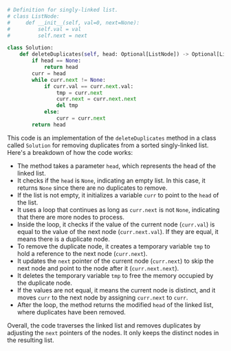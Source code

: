 ```python
# Definition for singly-linked list.
# class ListNode:
#     def __init__(self, val=0, next=None):
#         self.val = val
#         self.next = next

class Solution:
    def deleteDuplicates(self, head: Optional[ListNode]) -> Optional[ListNode]:
        if head == None:
            return head
        curr = head
        while curr.next != None:
            if curr.val == curr.next.val:
                tmp = curr.next
                curr.next = curr.next.next
                del tmp
            else:
                curr = curr.next
        return head
```

This code is an implementation of the `deleteDuplicates` method in a class called `Solution` for removing duplicates from a sorted singly-linked list. Here's a breakdown of how the code works:

- The method takes a parameter `head`, which represents the head of the linked list.
- It checks if the `head` is `None`, indicating an empty list. In this case, it returns `None` since there are no duplicates to remove.
- If the list is not empty, it initializes a variable `curr` to point to the `head` of the list.
- It uses a loop that continues as long as `curr.next` is not `None`, indicating that there are more nodes to process.
- Inside the loop, it checks if the value of the current node (`curr.val`) is equal to the value of the next node (`curr.next.val`). If they are equal, it means there is a duplicate node.
- To remove the duplicate node, it creates a temporary variable `tmp` to hold a reference to the next node (`curr.next`).
- It updates the `next` pointer of the current node (`curr.next`) to skip the next node and point to the node after it (`curr.next.next`).
- It deletes the temporary variable `tmp` to free the memory occupied by the duplicate node.
- If the values are not equal, it means the current node is distinct, and it moves `curr` to the next node by assigning `curr.next` to `curr`.
- After the loop, the method returns the modified `head` of the linked list, where duplicates have been removed.

Overall, the code traverses the linked list and removes duplicates by adjusting the `next` pointers of the nodes. It only keeps the distinct nodes in the resulting list.
